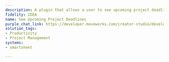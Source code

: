 ```yaml
---
description: A plugin that allows a user to see upcoming project deadlines.
fidelity: IDEA
name: See Upcoming Project Deadlines
purple_chat_link: https://developer.moveworks.com/creator-studio/developer-tools/purple-chat-builder/?workspace=%7B%22title%22%3A%22My+Workspace%22%2C%22botSettings%22%3A%7B%22name%22%3A%22%22%2C%22imageUrl%22%3A%22%22%7D%2C%22mocks%22%3A%5B%7B%22id%22%3A3876%2C%22title%22%3A%22New+Mock%22%2C%22transcript%22%3A%7B%22messages%22%3A%5B%7B%22from%22%3A%22USER%22%2C%22text%22%3A%22What+are+our+project+deadlines+for+next+week%3F%22%7D%2C%7B%22from%22%3A%22ANNOTATION%22%2C%22text%22%3A%22Retrieves+upcoming+project+deadlines+from+Smartsheet+for+the+next+week.%22%7D%2C%7B%22from%22%3A%22BOT%22%2C%22text%22%3A%22Here+are+the+upcoming+deadlines+for+next+week%3A%22%2C%22cards%22%3A%5B%7B%22title%22%3A%22Project%3A+New+Product+Launch%22%2C%22text%22%3A%22%3Cp%3EDue+Date%3A+Next+Monday%3Cbr%3ESummary%3A+Finalize+marketing+materials+and+launch+plan.%3C%2Fp%3E%22%7D%2C%7B%22title%22%3A%22Project%3A+Website+Redesign%22%2C%22text%22%3A%22%3Cp%3EDue+Date%3A+Next+Wednesday%3Cbr%3ESummary%3A+Complete+prototype+for+client+review.%3C%2Fp%3E%22%7D%2C%7B%22title%22%3A%22Project%3A+Annual+Report%22%2C%22text%22%3A%22%3Cp%3EDue+Date%3A+Next+Friday%3Cbr%3ESummary%3A+Submit+final+draft+of+the+annual+financial+report.%3C%2Fp%3E%22%7D%5D%7D%5D%2C%22settings%22%3A%7B%22colorStyle%22%3A%22LIGHT%22%2C%22startTime%22%3A%2211%3A43%2BAM%22%2C%22defaultPerson%22%3A%22GWEN%22%2C%22editable%22%3Atrue%2C%22botName%22%3A%22%22%2C%22botImageUrl%22%3A%22%22%7D%7D%7D%5D%7D
solution_tags:
- Productivity
- Project Management
systems:
- smartsheet

---
```

